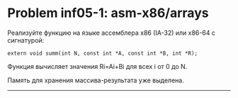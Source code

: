 **Problem inf05-1: asm-x86/arrays**
========================================

Реализуйте функцию на языке ассемблера x86 (IA-32) или x86-64 с сигнатурой:

    extern void summ(int N, const int *A, const int *B, int *R);

Функция вычисляет значения Ri=Ai+Bi для всех i от 0 до N.

Память для хранения массива-результата уже выделена.

***
